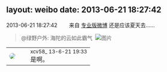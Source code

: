 layout: weibo
date: 2013-06-21 18:27:42
---
<meta name="referrer" content="no-referrer" />

2013-06-21 18:27:42  &nbsp;&nbsp;&nbsp;&nbsp;&nbsp;&nbsp; 来自 <a href="http://app.weibo.com/t/feed/1sxHP2" rel="nofollow">专业版微博</a>
还是应该夏天去……
>  @绿野户外: 海陀的云如此霸气 ​​​
>  ![图片](https://ww3.sinaimg.cn/large/6bc490a3jw1e5vqjly4y7j20c10opwfh.jpg)

<table style="width: 100%;">
  <tr>
    <td style="width: 40px;"><img style="border-radius:50%" src="https://tva3.sinaimg.cn/crop.0.0.1242.1242.50/801f7e9ajw8f3peekcgoqj20yi0yidg9.jpg?KID=imgbed,tva&Expires=1624466920&ssig=THdb075%2B0c"></td>
    <td colspan="2"><small>xcv58_ 13-6-21 19:33</small><br/>是啊。</td>
  </tr>
</table>
